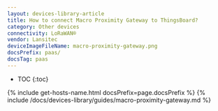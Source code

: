 ```yaml
---
layout: devices-library-article
title: How to connect Macro Proximity Gateway to ThingsBoard?
category: Other devices
connectivity: LoRaWAN®
vendor: Lansitec
deviceImageFileName: macro-proximity-gateway.png
docsPrefix: paas/
docsTag: paas
---
```


* TOC
{:toc}

{% include get-hosts-name.html docsPrefix=page.docsPrefix %}
{% include /docs/devices-library/guides/macro-proximity-gateway.md %}
